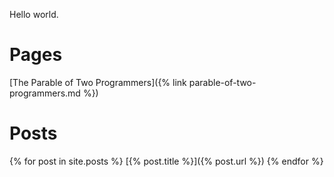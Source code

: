 Hello world.

# Pages

[The Parable of Two Programmers]({% link parable-of-two-programmers.md %})

# Posts

{% for post in site.posts %}
  [{% post.title %}]({% post.url %})
{% endfor %}
